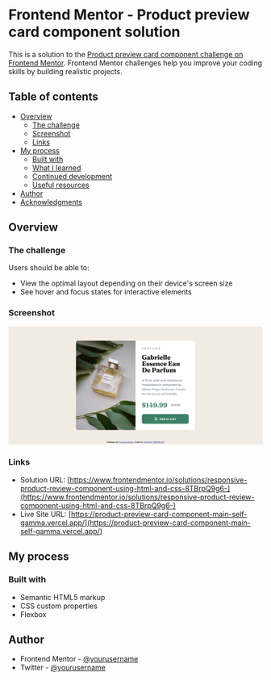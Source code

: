 # Frontend Mentor - Product preview card component solution

This is a solution to the [Product preview card component challenge on Frontend Mentor](https://www.frontendmentor.io/challenges/product-preview-card-component-GO7UmttRfa). Frontend Mentor challenges help you improve your coding skills by building realistic projects.

## Table of contents

- [Overview](#overview)
  - [The challenge](#the-challenge)
  - [Screenshot](#screenshot)
  - [Links](#links)
- [My process](#my-process)
  - [Built with](#built-with)
  - [What I learned](#what-i-learned)
  - [Continued development](#continued-development)
  - [Useful resources](#useful-resources)
- [Author](#author)
- [Acknowledgments](#acknowledgments)

## Overview

### The challenge

Users should be able to:

- View the optimal layout depending on their device's screen size
- See hover and focus states for interactive elements

### Screenshot

![](./screenshot.png)

### Links

- Solution URL: [https://www.frontendmentor.io/solutions/responsive-product-review-component-using-html-and-css-8TBrpQ9g6-](https://www.frontendmentor.io/solutions/responsive-product-review-component-using-html-and-css-8TBrpQ9g6-)
- Live Site URL: [https://product-preview-card-component-main-self-gamma.vercel.app/](https://product-preview-card-component-main-self-gamma.vercel.app/)

## My process

### Built with

- Semantic HTML5 markup
- CSS custom properties
- Flexbox

## Author

- Frontend Mentor - [@yourusername](https://www.frontendmentor.io/profile/akshay63)
- Twitter - [@yourusername](https://www.twitter.com/aka_akshaymesh)
